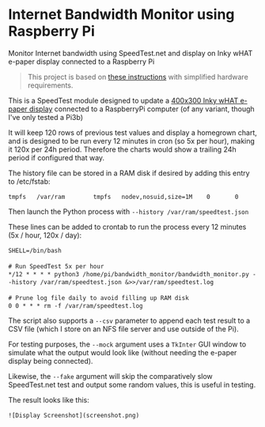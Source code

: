 # Internet Bandwidth Monitor using Raspberry Pi

Monitor Internet bandwidth using SpeedTest.net and display on Inky wHAT e-paper display connected to a Raspberry Pi

> This project is based on [these instructions](https://www.instructables.com/Bandwidth-Monitor/) with simplified hardware requirements.

This is a SpeedTest module designed to update a [400x300 Inky wHAT e-paper display](https://shop.pimoroni.com/products/inky-what?variant=21214020436051) connected to a RaspberryPi computer (of any variant, though I've only tested a Pi3b)

It will keep 120 rows of previous test values and display a homegrown chart, and is designed to be run every 12 minutes in cron (so 5x per hour), making it 120x per 24h period. Therefore the charts would show a trailing 24h period if configured that way.

The history file can be stored in a RAM disk if desired by adding this entry to /etc/fstab:

```
tmpfs   /var/ram        tmpfs   nodev,nosuid,size=1M    0       0
```

Then launch the Python process with `--history /var/ram/speedtest.json`

These lines can be added to crontab to run the process every 12 minutes (5x / hour, 120x / day):

```
SHELL=/bin/bash

# Run SpeedTest 5x per hour
*/12 * * * * python3 /home/pi/bandwidth_monitor/bandwidth_monitor.py --history /var/ram/speedtest.json &>>/var/ram/speedtest.log

# Prune log file daily to avoid filling up RAM disk
0 0 * * * rm -f /var/ram/speedtest.log
```

The script also supports a `--csv` parameter to append each test result to a CSV file (which I store on an NFS file server and use outside of the Pi).

For testing purposes, the `--mock` argument uses a `TkInter` GUI window to simulate what the output would look like (without needing the e-paper display being connected).

Likewise, the `--fake` argument will skip the comparatively slow SpeedTest.net test and output some random values, this is useful in testing.

The result looks like this:

    ![Display Screenshot](screenshot.png)

